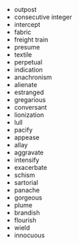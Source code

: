 - outpost
- consecutive integer
- intercept
- fabric
- freight train
- presume
- textile
- perpetual
- indication
- anachronism
- alienate
- estranged
- gregarious
- conversant
- lionization
- lull
- pacify
- appease
- allay
- aggravate
- intensify
- exacerbate
- schism
- sartorial
- panache
- gorgeous
- plume
- brandish
- flourish
- wield
- innocuous

